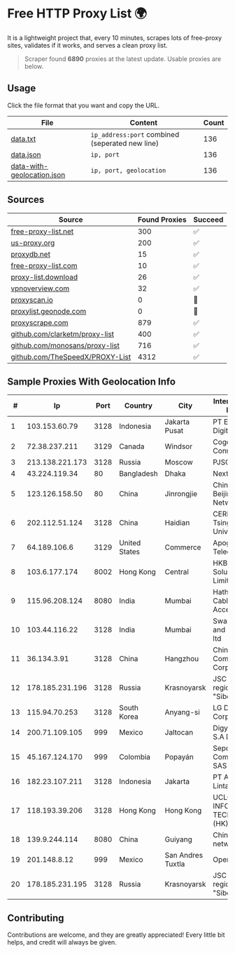 
# Free HTTP Proxy List 🌍

It is a lightweight project that, every 10 minutes, scrapes lots of free-proxy sites, validates if it works, and serves a clean proxy list.


> Scraper found **6890** proxies at the latest update. Usable proxies are below.

## Usage

Click the file format that you want and copy the URL.


|File|Content|Count|
|----|-------|-----|
|[data.txt](https://raw.githubusercontent.com/themiralay/Proxy-List-World/master/data.txt)|`ip_address:port` combined (seperated new line)|136|
|[data.json](https://raw.githubusercontent.com/themiralay/Proxy-List-World/master/data.json)|`ip, port`|136|
|[data-with-geolocation.json](https://raw.githubusercontent.com/themiralay/Proxy-List-World/master/data-with-geolocation.json)|`ip, port, geolocation`|136|

## Sources

|Source|Found Proxies|Succeed|
|------|-------------|-------|
|[free-proxy-list.net](https://free-proxy-list.net)|300|✅|
|[us-proxy.org](https://www.us-proxy.org)|200|✅|
|[proxydb.net](http://proxydb.net)|15|✅|
|[free-proxy-list.com](https://free-proxy-list.com/?page=&port=&type%5B%5D=http&type%5B%5D=https&up_time=0&search=Search)|10|✅|
|[proxy-list.download](https://www.proxy-list.download/HTTP)|26|✅|
|[vpnoverview.com](https://vpnoverview.com/privacy/anonymous-browsing/free-proxy-servers)|32|✅|
|[proxyscan.io](https://www.proxyscan.io)|0|🚫|
|[proxylist.geonode.com](https://proxylist.geonode.com/api/proxy-list?limit=300&page=1&sort_by=lastChecked&sort_type=desc&protocols=http,https)|0|🚫|
|[proxyscrape.com](https://api.proxyscrape.com/v2/?request=displayproxies&protocol=http&timeout=10000&country=all&ssl=all&anonymity=all)|879|✅|
|[github.com/clarketm/proxy-list](https://raw.githubusercontent.com/clarketm/proxy-list/master/proxy-list-raw.txt)|400|✅|
|[github.com/monosans/proxy-list](https://raw.githubusercontent.com/monosans/proxy-list/main/proxies/http.txt)|716|✅|
|[github.com/TheSpeedX/PROXY-List](https://raw.githubusercontent.com/TheSpeedX/PROXY-List/master/http.txt)|4312|✅|


## Sample Proxies With Geolocation Info

|#|Ip|Port|Country|City|Internet Service Provider|
|-|--|----|-------|----|-------------------------|
|1|103.153.60.79|3128|Indonesia|Jakarta Pusat|PT Era Awan Digital|
|2|72.38.237.211|3129|Canada|Windsor|Cogeco Connexion Inc.|
|3|213.138.221.173|3128|Russia|Moscow|PJSC MegaFon|
|4|43.224.119.34|80|Bangladesh|Dhaka|Next Online|
|5|123.126.158.50|80|China|Jinrongjie|China Unicom Beijing Province Network|
|6|202.112.51.124|3128|China|Haidian|CERNET2 IX at Tsinghua University|
|7|64.189.106.6|3129|United States|Commerce|Apogee Telecom Inc.|
|8|103.6.177.174|8002|Hong Kong|Central|HKBN Enterprise Solutions HK Limited|
|9|115.96.208.124|8080|India|Mumbai|Hathway IP over Cable Internet Access|
|10|103.44.116.22|3128|India|Mumbai|Swastik Internet and Cables pvt. ltd|
|11|36.134.3.91|3128|China|Hangzhou|China Mobile Communications Corporation|
|12|178.185.231.196|3128|Russia|Krasnoyarsk|JSC Rostelecom regional branch "Siberia"|
|13|115.94.70.253|3128|South Korea|Anyang-si|LG DACOM Corporation|
|14|200.71.109.105|999|Mexico|Jaltocan|Digy Networks S.A De C.V.|
|15|45.167.124.170|999|Colombia|Popayán|Sepcom Comunicaciones SAS|
|16|182.23.107.211|3128|Indonesia|Jakarta|PT Aplikanusa Lintasarta|
|17|118.193.39.206|3128|Hong Kong|Hong Kong|UCLOUD INFORMATION TECHNOLOGY (HK) LIMITED|
|18|139.9.244.114|8080|China|Guiyang|China Unicom IP network|
|19|201.148.8.12|999|Mexico|San Andres Tuxtla|Operbes|
|20|178.185.231.195|3128|Russia|Krasnoyarsk|JSC Rostelecom regional branch "Siberia"|



## Contributing

Contributions are welcome, and they are greatly appreciated! Every
little bit helps, and credit will always be given.

